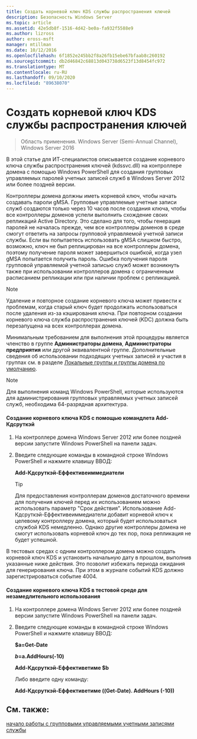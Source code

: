 ```yaml
---
title: Создать корневой ключ KDS службы распространения ключей
description: Безопасность Windows Server
ms.topic: article
ms.assetid: 42e5db8f-1516-4d42-be0a-fa932f5588e9
ms.author: lizross
author: eross-msft
manager: mtillman
ms.date: 10/12/2016
ms.openlocfilehash: 6f1852e245bb2f8a26fb15ebe67bfaab8c260192
ms.sourcegitcommit: db2d46842c68813d043738d6523f13d8454fc972
ms.translationtype: MT
ms.contentlocale: ru-RU
ms.lasthandoff: 09/10/2020
ms.locfileid: "89638070"
---
```

# <a name="create-the-key-distribution-services-kds-root-key"></a>Создать корневой ключ KDS службы распространения ключей

>Область применения. Windows Server (Semi-Annual Channel), Windows Server 2016

В этой статье для ИТ-специалистов описывается создание корневого ключа службы распространения ключей (kdssvc.dll) на контроллере домена с помощью Windows PowerShell для создания групповых управляемых паролей учетных записей служб в Windows Server 2012 или более поздней версии.

Контроллеры домена должны иметь корневой ключ, чтобы начать создавать пароли gMSA. Групповые управляемые учетные записи служб создаются только через 10 часов после создания ключа, чтобы все контроллеры доменов успели выполнить схождение своих репликаций Active Directory. Это сделано для того, чтобы генерация паролей не началась прежде, чем все контроллеры доменов в среде смогут ответить на запросы групповой управляемой учетной записи службы.  Если вы попытаетесь использовать gMSA слишком быстро, возможно, ключ не был реплицирован на все контроллеры домена, поэтому получение пароля может завершиться ошибкой, когда узел gMSA попытается получить пароль. Ошибка получения пароля групповой управляемой учетной записью служб может возникнуть также при использовании контроллеров домена с ограниченным расписанием репликации или при наличии проблем с репликацией.

> [!NOTE]
> Удаление и повторное создание корневого ключа может привести к проблемам, когда старый ключ будет продолжать использоваться после удаления из-за кэширования ключа. При повторном создании корневого ключа служба распространения ключей (KDC) должна быть перезапущена на всех контроллерах домена.

Минимальным требованием для выполнения этой процедуры является членство в группе **Администраторы домена**, **Администраторы предприятия** или другой эквивалентной группе. Дополнительные сведения об использовании подходящих учетных записей и участия в группах см. в разделе [Локальные группы и группы домена по умолчанию](/previous-versions/orphan-topics/ws.10/dd728026(v=ws.10)).

> [!NOTE]
> Для выполнения команд Windows PowerShell, которые используются для администрирования групповых управляемых учетных записей служб, необходима 64-разрядная архитектура.

#### <a name="to-create-the-kds-root-key-using-the-add-kdsrootkey-cmdlet"></a>Создание корневого ключа KDS с помощью командлета Add-Кдсруткэй

1.  На контроллере домена Windows Server 2012 или более поздней версии запустите Windows PowerShell на панели задач.

2.  Введите следующие команды в командной строке Windows PowerShell и нажмите клавишу ВВОД:

    **Add-Кдсруткэй-Еффективеиммедиатели**

    > [!TIP]
    > Для предоставления контроллерам доменов достаточного времени для получения ключей перед их использованием можно использовать параметр "Срок действия". Использование Add-Кдсруткэй-Еффективеиммедиатели добавит корневой ключ к целевому контроллеру домена, который будет использоваться службой KDS немедленно. Однако другие контроллеры домена не смогут использовать корневой ключ до тех пор, пока репликация не будет успешной.

В тестовых средах с одним контроллером домена можно создать корневой ключ KDS и установить начальную дату в прошлом, выполнив указанные ниже действия. Это позволит избежать периода ожидания для генерирования ключа. При этом в журнале событий KDS должно зарегистрироваться событие 4004.

#### <a name="to-create-the-kds-root-key-in-a-test-environment-for-immediate-effectiveness"></a>Создание корневого ключа KDS в тестовой среде для незамедлительного использования

1.  На контроллере домена Windows Server 2012 или более поздней версии запустите Windows PowerShell на панели задач.

2.  Введите следующие команды в командной строке Windows PowerShell и нажмите клавишу ВВОД:

    **$a=Get-Date**

    **$b=$a.AddHours(-10)**

    **Add-Кдсруткэй-Еффективетиме $b**

    Либо введите одну команду:

    **Add-Кдсруткэй-Еффективетиме ((Get-Date). AddHours (-10))**

## <a name="see-also"></a>См. также:
[начало работы с групповыми управляемыми учетными записями службы](getting-started-with-group-managed-service-accounts.md)